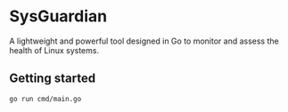 # SysGuardian

A lightweight and powerful tool designed in Go to monitor and assess the health of Linux systems.

## Getting started

`go run cmd/main.go`
